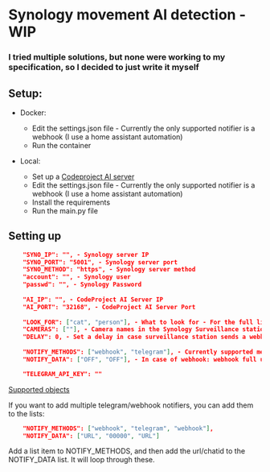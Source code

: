 # Synology movement AI detection - WIP
### I tried multiple solutions, but none were working to my specification, so I decided to just write it myself
## Setup:
* Docker:
  * Edit the settings.json file - Currently the only supported notifier is a webhook (I use a home assistant automation)
  * Run the container

* Local:
  * Set up a [Codeproject AI server](https://www.codeproject.com)
  * Edit the settings.json file - Currently the only supported notifier is a webhook (I use a home assistant automation)
  * Install the requirements
  * Run the main.py file

## Setting up
```json
    "SYNO_IP": "", - Synology server IP
    "SYNO_PORT": "5001", - Synology server port
    "SYNO_METHOD": "https", - Synology server method
    "account": "", - Synology user
    "passwd": "", - Synology Password
    
    "AI_IP": "", - CodeProject AI Server IP
    "AI_PORT": "32168", - CodeProject AI Server Port
    
    "LOOK_FOR": ["cat", "person"], - What to look for - For the full list check the link below
    "CAMERAS": [""], - Camera names in the Synology Surveillance station
    "DELAY": 0, - Set a delay in case surveillance station sends a webhook too fast
    
    "NOTIFY_METHODS": ["webhook", "telegram"], - Currently supported methods, can add more. Make sure to reflect changes below too.
    "NOTIFY_DATA": ["OFF", "OFF"], - In case of webhook: webhook full url. For telegram chat ID.

    "TELEGRAM_API_KEY": ""
```
[Supported objects](https://www.codeproject.com/AI/docs/api/api_reference.html#detection)

If you want to add multiple telegram/webhook notifiers, you can add them to the lists:
```json
    "NOTIFY_METHODS": ["webhook", "telegram", "webhook"],
    "NOTIFY_DATA": ["URL", "00000", "URL"]
```
Add a list item to NOTIFY_METHODS, and then add the url/chatid to the NOTIFY_DATA list. It will loop through these.